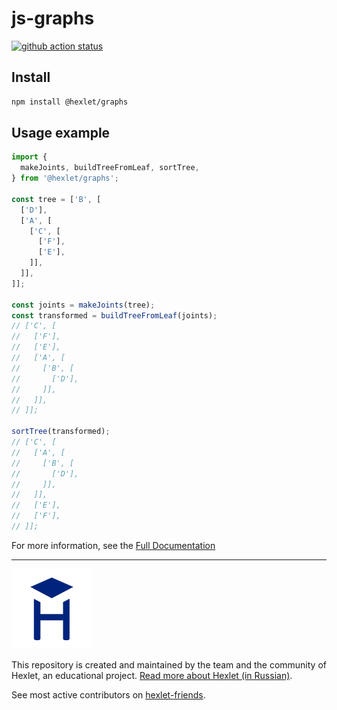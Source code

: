 # js-graphs

[![github action status](https://github.com/hexlet-components/js-graphs/workflows/Node%20CI/badge.svg)](https://github.com/hexlet-components/js-graphs/actions)

## Install

```sh
npm install @hexlet/graphs
```

## Usage example

```javascript
import {
  makeJoints, buildTreeFromLeaf, sortTree,
} from '@hexlet/graphs';

const tree = ['B', [
  ['D'],
  ['A', [
    ['C', [
      ['F'],
      ['E'],
    ]],
  ]],
]];

const joints = makeJoints(tree);
const transformed = buildTreeFromLeaf(joints);
// ['C', [
//   ['F'],
//   ['E'],
//   ['A', [
//     ['B', [
//       ['D'],
//     ]],
//   ]],
// ]];

sortTree(transformed);
// ['C', [
//   ['A', [
//     ['B', [
//       ['D'],
//     ]],
//   ]],
//   ['E'],
//   ['F'],
// ]];
```

For more information, see the [Full Documentation](https://github.com/hexlet-components/js-graphs/tree/master/docs)

---

[![Hexlet Ltd. logo](https://raw.githubusercontent.com/Hexlet/assets/master/images/hexlet_logo128.png)](https://hexlet.io?utm_source=github&utm_medium=link&utm_campaign=js-graphs)

This repository is created and maintained by the team and the community of Hexlet, an educational project. [Read more about Hexlet (in Russian)](https://hexlet.io?utm_source=github&utm_medium=link&utm_campaign=js-graphs).

See most active contributors on [hexlet-friends](https://friends.hexlet.io/).

